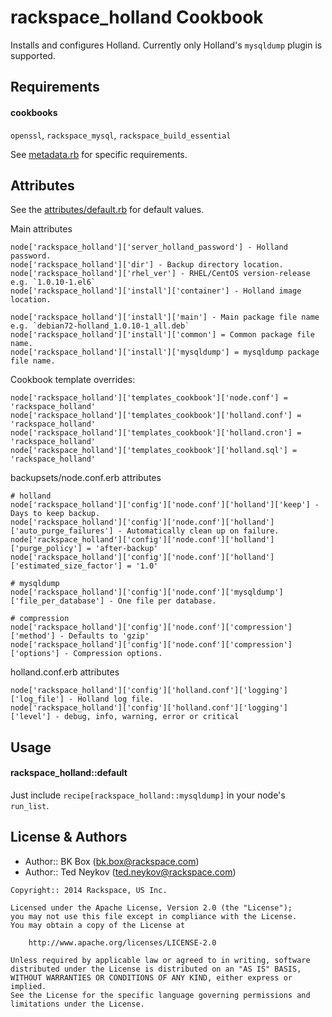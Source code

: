 rackspace_holland Cookbook
==========================
Installs and configures Holland.
Currently only Holland's `mysqldump` plugin is supported.


Requirements
------------
#### cookbooks
`openssl`, `rackspace_mysql`, `rackspace_build_essential`

See [metadata.rb]('https://github.com/rackspace-cookbooks/rackspace_holland/blob/master/metadata.rb') for specific requirements.

Attributes
----------
See the [attributes/default.rb](https://github.com/rackspace-cookbooks/rackspace_holland/blob/master/attributes/default.rb) for default values.

Main attributes

    node['rackspace_holland']['server_holland_password'] - Holland password.
    node['rackspace_holland']['dir'] - Backup directory location.
    node['rackspace_holland']['rhel_ver'] - RHEL/CentOS version-release e.g. `1.0.10-1.el6`
    node['rackspace_holland']['install']['container'] - Holland image location.

    node['rackspace_holland']['install']['main'] - Main package file name e.g. `debian72-holland_1.0.10-1_all.deb`
    node['rackspace_holland']['install']['common'] = Common package file name.
    node['rackspace_holland']['install']['mysqldump'] = mysqldump package file name.

Cookbook template overrides:

    node['rackspace_holland']['templates_cookbook']['node.conf'] = 'rackspace_holland'
    node['rackspace_holland']['templates_cookbook']['holland.conf'] = 'rackspace_holland'
    node['rackspace_holland']['templates_cookbook']['holland.cron'] = 'rackspace_holland'
    node['rackspace_holland']['templates_cookbook']['holland.sql'] = 'rackspace_holland'
    
backupsets/node.conf.erb attributes

    # holland
    node['rackspace_holland']['config']['node.conf']['holland']['keep'] - Days to keep backup.
    node['rackspace_holland']['config']['node.conf']['holland']['auto_purge_failures'] - Automatically clean up on failure.
    node['rackspace_holland']['config']['node.conf']['holland']['purge_policy'] = 'after-backup'
    node['rackspace_holland']['config']['node.conf']['holland']['estimated_size_factor'] = '1.0'
    
    # mysqldump
    node['rackspace_holland']['config']['node.conf']['mysqldump']['file_per_database'] - One file per database.
    
    # compression
    node['rackspace_holland']['config']['node.conf']['compression']['method'] - Defaults to 'gzip'
    node['rackspace_holland']['config']['node.conf']['compression']['options'] - Compression options.
    
holland.conf.erb attributes

    node['rackspace_holland']['config']['holland.conf']['logging']['log_file'] - Holland log file.
    node['rackspace_holland']['config']['holland.conf']['logging']['level'] - debug, info, warning, error or critical


Usage
-----
#### rackspace_holland::default
Just include `recipe[rackspace_holland::mysqldump]` in your node's `run_list`.

License & Authors
-----------------
- Author:: BK Box (<bk.box@rackspace.com>)
- Author:: Ted Neykov (<ted.neykov@rackspace.com>)

```text
Copyright:: 2014 Rackspace, US Inc.

Licensed under the Apache License, Version 2.0 (the "License");
you may not use this file except in compliance with the License.
You may obtain a copy of the License at

    http://www.apache.org/licenses/LICENSE-2.0

Unless required by applicable law or agreed to in writing, software
distributed under the License is distributed on an "AS IS" BASIS,
WITHOUT WARRANTIES OR CONDITIONS OF ANY KIND, either express or implied.
See the License for the specific language governing permissions and
limitations under the License.
```
